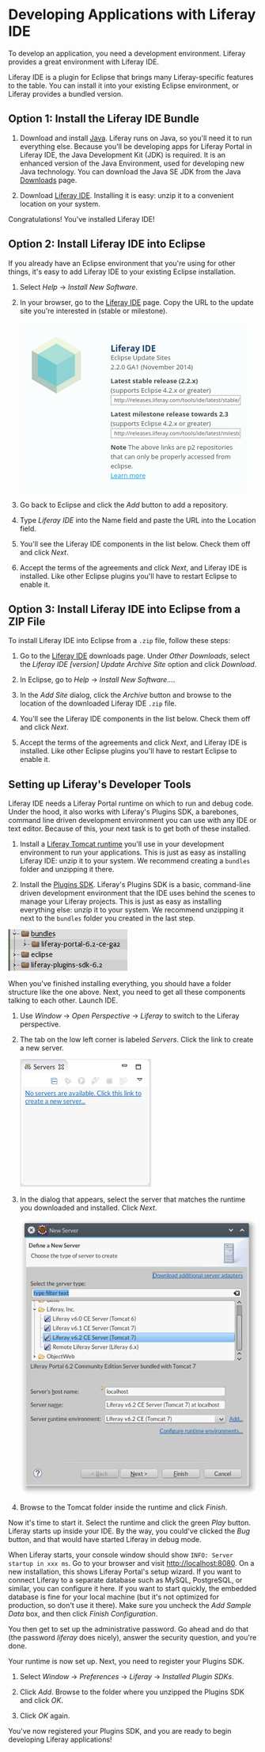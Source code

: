 # Developing Applications with Liferay IDE [](id=developing-apps-with-liferay-ide)

To develop an application, you need a development environment. Liferay provides
a great environment with Liferay IDE. 

Liferay IDE is a plugin for Eclipse that brings many Liferay-specific features
to the table. You can install it into your existing Eclipse environment, or
Liferay provides a bundled version. 

## Option 1: Install the Liferay IDE Bundle [](id=option-1-install-the-liferay-ide-bundle)

1. Download and install [Java](http://java.oracle.com). Liferay runs on Java, so
   you'll need it to run everything else. Because you'll be developing apps for
   Liferay Portal in Liferay IDE, the Java Development Kit (JDK) is required. It
   is an enhanced version of the Java Environment, used for developing new Java
   technology. You can download the Java SE JDK from the Java
   [Downloads](http://www.oracle.com/technetwork/java/javase/downloads/index.html)
   page. 

2. Download
   [Liferay IDE](https://www.liferay.com/downloads/liferay-projects/liferay-ide).
   Installing it is easy: unzip it to a convenient location on your system. 

Congratulations! You've installed Liferay IDE! 

## Option 2: Install Liferay IDE into Eclipse [](id=option-2-install-liferay-ide-into-eclipse)

If you already have an Eclipse environment that you're using for other
things, it's easy to add Liferay IDE to your existing Eclipse installation. 

1. Select *Help* &rarr; *Install New Software*. 

2. In your browser, go to the
   [Liferay IDE](https://www.liferay.com/downloads/liferay-projects/liferay-ide)
   page. Copy the URL to the update site you're interested in (stable or
   milestone). 

    ![Figure 1: Liferay provides two update sites: stable for those who want a well-tested environment, and milestone for those who like the bleeding edge.](../../images/liferay-ide-download.png)

3. Go back to Eclipse and click the *Add* button to add a repository. 

4. Type *Liferay IDE* into the Name field and paste the URL into the Location 
   field. 

5. You'll see the Liferay IDE components in the list below. Check them off and
   click *Next*. 

6. Accept the terms of the agreements and click *Next*, and Liferay IDE is
   installed. Like other Eclipse plugins you'll have to restart Eclipse to
   enable it. 

## Option 3: Install Liferay IDE into Eclipse from a ZIP File [](id=option-3-install-liferay-ide-into-eclipse-from-a-zip-file)

To install Liferay IDE into Eclipse from a `.zip` file, follow these steps: 

1. Go to the
   [Liferay IDE](https://www.liferay.com/downloads/liferay-projects/liferay-ide)
   downloads page. Under *Other Downloads*, select the *Liferay IDE [version]
   Update Archive Site* option and click *Download*.

2. In Eclipse, go to *Help* &rarr; *Install New Software...*. 

3. In the *Add Site* dialog, click the *Archive* button and browse to the
   location of the downloaded Liferay IDE `.zip` file.

4. You'll see the Liferay IDE components in the list below. Check them off and
   click *Next*. 

5. Accept the terms of the agreements and click *Next*, and Liferay IDE is
   installed. Like other Eclipse plugins you'll have to restart Eclipse to
   enable it. 

## Setting up Liferay's Developer Tools [](id=setting-up-liferays-developer-tools)

Liferay IDE needs a Liferay Portal runtime on which to run and debug code.
Under the hood, it also works with Liferay's Plugins SDK, a barebones,
command line driven development environment you can use with any IDE or text
editor. Because of this, your next task is to get both of these installed. 

1. Install a
   [Liferay Tomcat runtime](https://www.liferay.com/downloads/liferay-portal/available-releases)
   you'll use in your development environment to run your applications. This is
   just as easy as installing Liferay IDE: unzip it to your system. We recommend
   creating a `bundles` folder and unzipping it there. 

2. Install the
   [Plugins SDK](https://www.liferay.com/downloads/liferay-portal/additional-files).
   Liferay's Plugins SDK is a basic, command-line driven development environment
   that the IDE uses behind the scenes to manage your Liferay projects. This is
   just as easy as installing everything else: unzip it to your system. We
   recommend unzipping it next to the `bundles` folder you created in the last
   step. 

![Figure 2: The directory structure for Liferay development is pretty simple.](../../images/developer-directory-structure.png)

When you've finished installing everything, you should have a folder structure
like the one above. Next, you need to get all these components talking to each
other. Launch IDE.
 
1. Use *Window* &rarr; *Open Perspective* &rarr; *Liferay* to switch to the
   Liferay perspective. 

2. The tab on the low left corner is labeled *Servers*. Click the link to create
   a new server. 

	![Figure 3: The Servers tab has no servers by default.](../../images/lds-servers.png)

3. In the dialog that appears, select the server that matches the runtime you
   downloaded and installed. Click *Next*. 

	![Figure 4: Select the Liferay server runtime you downloaded.](../../images/lds-select-server.png)

4. Browse to the Tomcat folder inside the runtime and click *Finish*. 

Now it's time to start it. Select the runtime and click the green *Play* button.
Liferay starts up inside your IDE. By the way, you could've clicked the *Bug*
button, and that would have started Liferay in debug mode. 

When Liferay starts, your console window should show `INFO: Server startup in
xxx ms`. Go to your browser and visit
[http://localhost:8080](http://localhost:8080). On a new installation, this
shows Liferay Portal's setup wizard. If you want to connect Liferay to a
separate database such as MySQL, PostgreSQL, or similar, you can configure it
here. If you want to start quickly, the embedded database is fine for your local
machine (but it's not optimized for production, so don't use it there). Make
sure you uncheck the *Add Sample Data* box, and then click *Finish
Configuration*. 

You then get to set up the administrative password. Go ahead and do that (the
password *liferay* does nicely), answer the security question, and you're done. 

Your runtime is now set up. Next, you need to register your Plugins SDK. 

1. Select *Window* &rarr; *Preferences* &rarr; *Liferay* &rarr; *Installed
   Plugin SDKs*. 

2. Click *Add*. Browse to the folder where you unzipped the Plugins SDK and
   click *OK*. 

3. Click *OK* again. 

You've now registered your Plugins SDK, and you are ready to begin
developing Liferay applications! 

